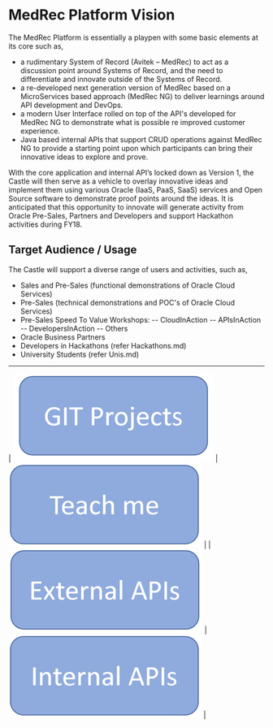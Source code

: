 **MedRec Platform Vision**
===================


The MedRec Platform is essentially a playpen with some basic elements at its core such as,
 
-	a rudimentary System of Record (Avitek – MedRec) to act as a discussion point around Systems of Record, and the need to differentiate and innovate outside of the Systems of Record.
- a re-developed next generation version of MedRec based on a MicroServices based approach (MedRec NG) to deliver learnings around API development and DevOps.
- a modern User Interface rolled on top of the API's developed for MedRec NG to demonstrate what is possible re improved customer experience.
-	Java based internal APIs that support CRUD operations against MedRec NG to provide a starting point upon which participants can bring their innovative ideas to explore and prove.

With the core application and internal API’s locked down as Version 1, the Castle will then serve as a vehicle to overlay innovative ideas and implement them using various Oracle (IaaS, PaaS, SaaS) services and Open Source software to demonstrate proof points around the ideas. It is anticipated that this opportunity to innovate will generate activity from Oracle Pre-Sales, Partners and Developers and support Hackathon activities during FY18.

## Target Audience / Usage

The Castle will support a diverse range of users and activities, such as,

-	Sales and Pre-Sales (functional demonstrations of Oracle Cloud Services)
-	Pre-Sales (technical demonstrations and POC's of Oracle Cloud Services)
-	Pre-Sales Speed To Value Workshops: 
--	CloudInAction
--	APIsInAction
--	DevelopersInAction
--	Others
-	Oracle Business Partners 
-	Developers in Hackathons (refer Hackathons.md)
-	University Students (refer Unis.md)


----------

| <a href="gitmedrecng" rel="GIT repo">![link text](git.png "GIT")</a>  | <a href="teachme" rel="Teach Me">![link text](teachMe.png "Teach Me")</a>  | 
| <a href="externalapis" rel="External APIs">![link text](externalapis.png "External APIs")</a>  | <a href="internalapis" rel="Internal APIs">![link text](internalapis.png "GIT")</a>  |



